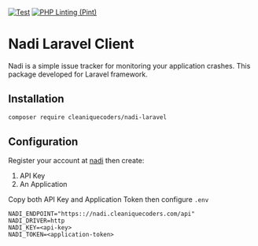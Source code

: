 [![Test](https://github.com/cleaniquecoders/nadi-laravel/actions/workflows/run-tests.yml/badge.svg)](https://github.com/cleaniquecoders/nadi-laravel/actions/workflows/run-tests.yml) [![PHP Linting (Pint)](https://github.com/cleaniquecoders/nadi-laravel/actions/workflows/lint.yml/badge.svg)](https://github.com/cleaniquecoders/nadi-laravel/actions/workflows/lint.yml)

# Nadi Laravel Client

Nadi is a simple issue tracker for monitoring your application crashes. This package developed for Laravel framework.

## Installation

```bash
composer require cleaniquecoders/nadi-laravel
```

## Configuration

Register your account at [nadi](https://nadi.cleaniquecoders.com) then create:

1. API Key
2. An Application

Copy both API Key and Application Token then configure `.env`

```text
NADI_ENDPOINT="https:://nadi.cleaniquecoders.com/api"
NADI_DRIVER=http
NADI_KEY=<api-key>
NADI_TOKEN=<application-token>
```
